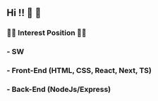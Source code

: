 ## Hi !! :open_hands: :open_hands:

###  :raising_hand_man: Interest Position :technologist:
###   - SW
###   - Front-End (HTML, CSS, React, Next, TS)
###   - Back-End (NodeJs/Express)

<!--
**tyzaza16/tyzaza16** is a ✨ _special_ ✨ repository because its `README.md` (this file) appears on your GitHub profile.

Here are some ideas to get you started:

- 🔭 I’m currently working on ...
- 🌱 I’m currently learning ...
- 👯 I’m looking to collaborate on ...
- 🤔 I’m looking for help with ...
- 💬 Ask me about ...
- 📫 How to reach me: ...
- 😄 Pronouns: ...
- ⚡ Fun fact: ...
-->
